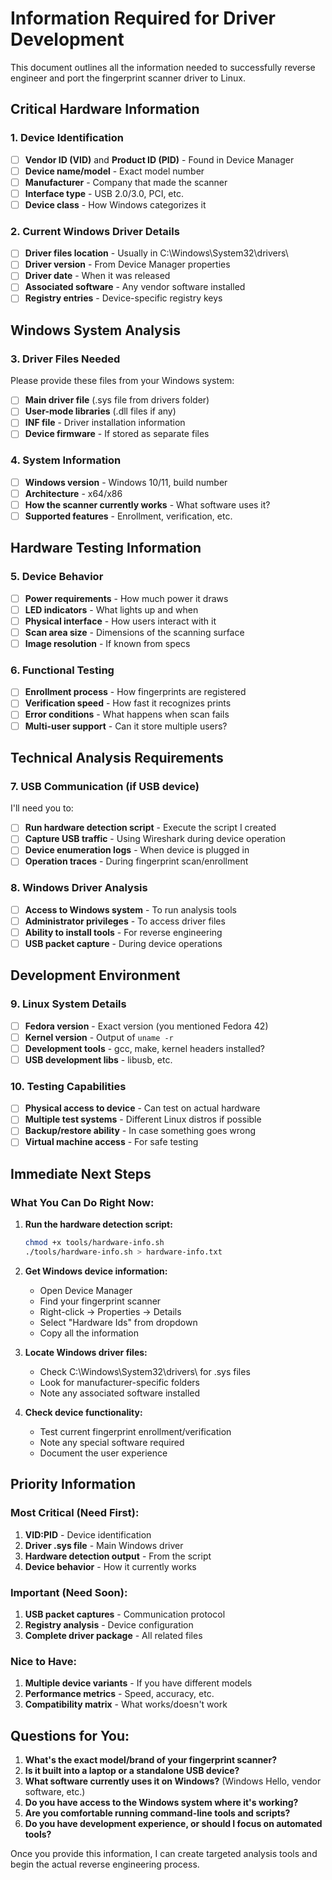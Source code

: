 # Information Required for Driver Development

This document outlines all the information needed to successfully reverse engineer and port the fingerprint scanner driver to Linux.

## Critical Hardware Information

### 1. Device Identification
- [ ] **Vendor ID (VID)** and **Product ID (PID)** - Found in Device Manager
- [ ] **Device name/model** - Exact model number
- [ ] **Manufacturer** - Company that made the scanner
- [ ] **Interface type** - USB 2.0/3.0, PCI, etc.
- [ ] **Device class** - How Windows categorizes it

### 2. Current Windows Driver Details
- [ ] **Driver files location** - Usually in C:\Windows\System32\drivers\
- [ ] **Driver version** - From Device Manager properties
- [ ] **Driver date** - When it was released
- [ ] **Associated software** - Any vendor software installed
- [ ] **Registry entries** - Device-specific registry keys

## Windows System Analysis

### 3. Driver Files Needed
Please provide these files from your Windows system:
- [ ] **Main driver file** (.sys file from drivers folder)
- [ ] **User-mode libraries** (.dll files if any)
- [ ] **INF file** - Driver installation information
- [ ] **Device firmware** - If stored as separate files

### 4. System Information
- [ ] **Windows version** - Windows 10/11, build number
- [ ] **Architecture** - x64/x86
- [ ] **How the scanner currently works** - What software uses it?
- [ ] **Supported features** - Enrollment, verification, etc.

## Hardware Testing Information

### 5. Device Behavior
- [ ] **Power requirements** - How much power it draws
- [ ] **LED indicators** - What lights up and when
- [ ] **Physical interface** - How users interact with it
- [ ] **Scan area size** - Dimensions of the scanning surface
- [ ] **Image resolution** - If known from specs

### 6. Functional Testing
- [ ] **Enrollment process** - How fingerprints are registered
- [ ] **Verification speed** - How fast it recognizes prints
- [ ] **Error conditions** - What happens when scan fails
- [ ] **Multi-user support** - Can it store multiple users?

## Technical Analysis Requirements

### 7. USB Communication (if USB device)
I'll need you to:
- [ ] **Run hardware detection script** - Execute the script I created
- [ ] **Capture USB traffic** - Using Wireshark during device operation
- [ ] **Device enumeration logs** - When device is plugged in
- [ ] **Operation traces** - During fingerprint scan/enrollment

### 8. Windows Driver Analysis
- [ ] **Access to Windows system** - To run analysis tools
- [ ] **Administrator privileges** - To access driver files
- [ ] **Ability to install tools** - For reverse engineering
- [ ] **USB packet capture** - During device operations

## Development Environment

### 9. Linux System Details
- [ ] **Fedora version** - Exact version (you mentioned Fedora 42)
- [ ] **Kernel version** - Output of `uname -r`
- [ ] **Development tools** - gcc, make, kernel headers installed?
- [ ] **USB development libs** - libusb, etc.

### 10. Testing Capabilities
- [ ] **Physical access to device** - Can test on actual hardware
- [ ] **Multiple test systems** - Different Linux distros if possible
- [ ] **Backup/restore ability** - In case something goes wrong
- [ ] **Virtual machine access** - For safe testing

## Immediate Next Steps

### What You Can Do Right Now:

1. **Run the hardware detection script:**
   ```bash
   chmod +x tools/hardware-info.sh
   ./tools/hardware-info.sh > hardware-info.txt
   ```

2. **Get Windows device information:**
   - Open Device Manager
   - Find your fingerprint scanner
   - Right-click → Properties → Details
   - Select "Hardware Ids" from dropdown
   - Copy all the information

3. **Locate Windows driver files:**
   - Check C:\Windows\System32\drivers\ for .sys files
   - Look for manufacturer-specific folders
   - Note any associated software installed

4. **Check device functionality:**
   - Test current fingerprint enrollment/verification
   - Note any special software required
   - Document the user experience

## Priority Information

### Most Critical (Need First):
1. **VID:PID** - Device identification
2. **Driver .sys file** - Main Windows driver
3. **Hardware detection output** - From the script
4. **Device behavior** - How it currently works

### Important (Need Soon):
1. **USB packet captures** - Communication protocol
2. **Registry analysis** - Device configuration
3. **Complete driver package** - All related files

### Nice to Have:
1. **Multiple device variants** - If you have different models
2. **Performance metrics** - Speed, accuracy, etc.
3. **Compatibility matrix** - What works/doesn't work

## Questions for You:

1. **What's the exact model/brand of your fingerprint scanner?**
2. **Is it built into a laptop or a standalone USB device?**
3. **What software currently uses it on Windows?** (Windows Hello, vendor software, etc.)
4. **Do you have access to the Windows system where it's working?**
5. **Are you comfortable running command-line tools and scripts?**
6. **Do you have development experience, or should I focus on automated tools?**

Once you provide this information, I can create targeted analysis tools and begin the actual reverse engineering process.